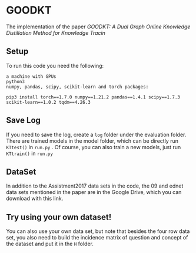 # GOODKT

The implementation of the paper *GOODKT: A Dual Graph Online Knowledge Distillation Method for Knowledge Tracin*

## Setup

To run this code you need the following:

    a machine with GPUs
    python3
    numpy, pandas, scipy, scikit-learn and torch packages:
```
pip3 install torch==1.7.0 numpy==1.21.2 pandas==1.4.1 scipy==1.7.3 scikit-learn==1.0.2 tqdm==4.26.3 
```
## Save Log

If you need to save the log, create a `log` folder under the evaluation folder.
There are trained models in the model folder, which can be directly run `KTtest()` in  `run.py`  . 
Of course, you can also train a new models, just  run  `KTtrain()` in `run.py`

## DataSet

In addition to the Assistment2017 data sets in the code, the 09 and ednet data sets mentioned in the paper are in the Google Drive, which you can download with this link.


## Try using your own dataset!

You can also use your own data set, but note that besides the four row data set, you also need to build the incidence matrix of question and concept of the dataset and put it in the `H` folder.
